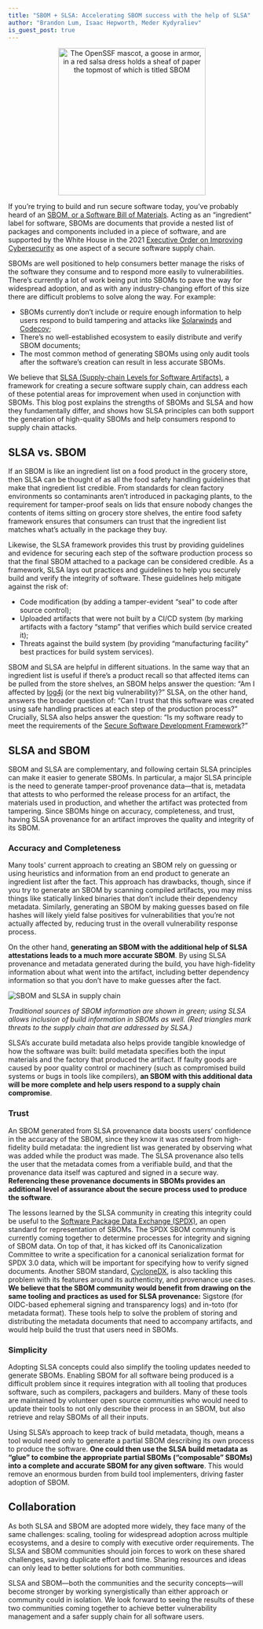 ```yaml
---
title: "SBOM + SLSA: Accelerating SBOM success with the help of SLSA"
author: "Brandon Lum, Isaac Hepworth, Meder Kydyraliev"
is_guest_post: true
---
```


<!-- markdownlint-disable-next-line MD033 -->
<center>
<img src="https://user-images.githubusercontent.com/3060102/165816019-184fdd3d-1fa6-4d33-933f-49c1642006c0.png"
width="300"
alt="The OpenSSF mascot, a goose in armor, in a red salsa dress holds a sheaf of paper
the topmost of which is titled SBOM"/></center>

If you’re trying to build and run secure software today, you’ve probably heard
of an [SBOM, or a Software Bill of Materials](https://ntia.gov/SBOM). Acting as
an “ingredient” label for software, SBOMs are documents that provide a nested
list of packages and components included in a piece of software, and are
supported by the White House in the 2021 [Executive Order on Improving
Cybersecurity](https://www.whitehouse.gov/briefing-room/presidential-actions/2021/05/12/executive-order-on-improving-the-nations-cybersecurity/)
as one aspect of a secure software supply chain.

SBOMs are well positioned to help consumers better manage the risks of the
software they consume and to respond more easily to vulnerabilities. There’s
currently a lot of work being put into SBOMs to pave the way for widespread
adoption, and as with any industry-changing effort of this size there are
difficult problems to solve along the way. For example:

-   SBOMs currently don’t include or require enough information to help users
    respond to build tampering and attacks like
    [Solarwinds](https://www.zdnet.com/article/microsoft-fireeye-confirm-solarwinds-supply-chain-attack/)
    and [Codecov](https://about.codecov.io/security-update/);
-   There’s no well-established ecosystem to easily distribute and verify SBOM
    documents;
-   The most common method of generating SBOMs using only audit tools after the
    software’s creation can result in less accurate SBOMs.

We believe that [SLSA (Supply-chain Levels for Software Artifacts)](/),
a framework for creating a secure software
supply chain, can address each of these potential areas for improvement when
used in conjunction with SBOMs. This blog post explains the strengths of SBOMs
and SLSA and how they fundamentally differ, and shows how SLSA principles can
both support the generation of high-quality SBOMs and help consumers respond to
supply chain attacks.

## SLSA vs. SBOM

If an SBOM is like an ingredient list on a food product in the grocery store,
then SLSA can be thought of as all the food safety handling guidelines that
make that ingredient list credible. From standards for clean factory
environments so contaminants aren’t introduced in packaging plants, to the
requirement for tamper-proof seals on lids that ensure nobody changes the
contents of items sitting on grocery store shelves, the entire food safety
framework ensures that consumers can trust that the ingredient list matches
what’s actually in the package they buy.

Likewise, the SLSA framework provides this trust by providing guidelines and
evidence for securing each step of the software production process so that the
final SBOM attached to a package can be considered credible. As a framework,
SLSA lays out practices and guidelines to help you securely build and verify
the integrity of software. These guidelines help mitigate against the risk of:

-   Code modification (by adding a tamper-evident “seal” to code after source
    control);
-   Uploaded artifacts that were not built by a CI/CD system (by marking
    artifacts with a factory “stamp” that verifies which build service created
    it);
-   Threats against the build system (by providing “manufacturing facility” best
    practices for build system services).

SBOM and SLSA are helpful in different situations. In the same way that an
ingredient list is useful if there’s a product recall so that affected items
can be pulled from the store shelves, an SBOM helps answer the question: “Am I
affected by
[log4j](https://www.cisecurity.org/log4j-zero-day-vulnerability-response) (or
the next big vulnerability)?” SLSA, on the other hand, answers the broader
question of: “Can I trust that this software was created using safe handling
practices at each step of the production process?” Crucially, SLSA also helps
answer the question: “Is my software ready to meet the requirements of the
[Secure Software Development Framework](https://csrc.nist.gov/Projects/ssdf)?”

## SLSA and SBOM

SBOM and SLSA are complementary, and following certain SLSA principles can make
it easier to generate SBOMs. In particular, a major SLSA principle is the need
to generate tamper-proof provenance data—that is, metadata that attests to who
performed the release process for an artifact, the materials used in
production, and whether the artifact was protected from tampering. Since SBOMs
hinge on accuracy, completeness, and trust, having SLSA provenance for an
artifact improves the quality and integrity of its SBOM.

### Accuracy and Completeness

Many tools' current approach to creating an SBOM rely on guessing or using
heuristics and information from an end product to generate an ingredient list
after the fact. This approach has drawbacks, though, since if you try to
generate an SBOM by scanning compiled artifacts, you may miss things like
statically linked binaries that don’t include their dependency metadata.
Similarly, generating an SBOM by making guesses based on file hashes will
likely yield false positives for vulnerabilities that you’re not actually
affected by, reducing trust in the overall vulnerability response process.

On the other hand, **generating an SBOM with the additional help of SLSA
attestations leads to a much more accurate SBOM**. By using SLSA provenance and
metadata generated during the build, you have high-fidelity information about
what went into the artifact, including better dependency information so that
you don’t have to make guesses after the fact.

![SBOM and SLSA in supply
chain](https://user-images.githubusercontent.com/3060102/165816534-653cc8dd-3ae9-4c75-ab14-47f376f9a32f.png)

*Traditional sources of SBOM information are shown in green; using SLSA allows
inclusion of build information in SBOMs as well. (Red triangles mark threats to
the supply chain that are addressed by SLSA.)*

SLSA’s accurate build metadata also helps provide tangible knowledge of how the
software was built: build metadata specifies both the input materials and the
factory that produced the artifact. If faulty goods are caused by poor quality
control or machinery (such as compromised build systems or bugs in tools like
compilers), **an SBOM with this additional data will be more complete and help
users respond to a supply chain compromise**.

### Trust

An SBOM generated from SLSA provenance data boosts users’ confidence in the
accuracy of the SBOM, since they know it was created from high-fidelity build
metadata: the ingredient list was generated by observing what was added while
the product was made. The SLSA provenance also tells the user that the metadata
comes from a verifiable build, and that the provenance data itself was captured
and signed in a secure way. **Referencing these provenance documents in SBOMs
provides an additional level of assurance about the secure process used to
produce the software**.

The lessons learned by the SLSA community in creating this integrity could be
useful to the [Software Package Data Exchange (SPDX)](https://spdx.dev/), an
open standard for representation of SBOMs. The SPDX SBOM community is currently
coming together to determine processes for integrity and signing of SBOM data.
On top of that, it has kicked off its Canonicalization Committee to write a
specification for a canonical serialization format for SPDX 3.0 data, which
will be important for specifying how to verify signed documents. Another SBOM
standard, [CycloneDX](https://cyclonedx.org/), is also tackling this problem
with its features around its authenticity, and provenance use cases.  **We
believe that the SBOM community would benefit from drawing on the same tooling
and practices as used for SLSA provenance:** Sigstore (for OIDC-based ephemeral
signing and transparency logs) and in-toto (for metadata format).  These tools
help to solve the problem of storing and distributing the metadata documents
that need to accompany artifacts, and would help build the trust that users
need in SBOMs.

### Simplicity

Adopting SLSA concepts could also simplify the tooling updates needed to
generate SBOMs.  Enabling SBOM for all software being produced is a difficult
problem since it requires integration with all tooling that produces software,
such as compilers, packagers and builders. Many of these tools are maintained
by volunteer open source communities who would need to update their tools to
not only describe their process in an SBOM, but also retrieve and relay SBOMs
of all their inputs.

Using SLSA’s approach to keep track of build metadata, though, means a tool
would need only to generate a partial SBOM describing its own process to
produce the software. **One could then use the SLSA build metadata as “glue” to
combine the appropriate partial SBOMs (“composable” SBOMs) into a complete and
accurate SBOM for any given software**. This would remove an enormous burden
from build tool implementers, driving faster adoption of SBOM.

## Collaboration

As both SLSA and SBOM are adopted more widely, they face many of the same
challenges: scaling, tooling for widespread adoption across multiple
ecosystems, and a desire to comply with executive order requirements. The SLSA
and SBOM communities should join forces to work on these shared challenges,
saving duplicate effort and time. Sharing resources and ideas can only lead to
better solutions for both communities.

SLSA and SBOM—both the communities and the security concepts—will become
stronger by working synergistically than either approach or community could in
isolation. We look forward to seeing the results of these two communities
coming together to achieve better vulnerability management and a safer supply
chain for all software users.
